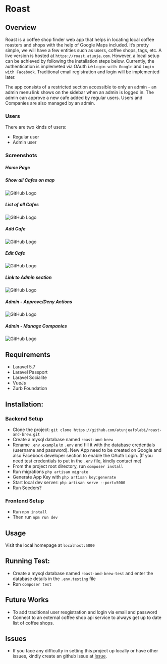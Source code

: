 # Roast

Overview
--------
Roast is a coffee shop finder web app that helps in locating local coffee roasters and shops with the help of Google Maps included. It’s pretty simple, we will have a few entities such as users, coffee shops, tags, etc. A live version is hosted at `https://roast.atunje.com`. However, a local setup can be achieved by following the installation steps below.
Currently, the authentication is implemeted via OAuth i.e `Login with Google` and `Login with Facebook`. Traditional email registration and login will be implemented later.

The app consists of a restricted section accessible to only an admin - an admin menu link shows on the sidebar when an admin is logged in. The admin can approve a new cafe added by regular users. Users and Companies are also managed by an admin.

### Users
There are two kinds of users:
- Regular user
- Admin user

### Screenshots
##### Home Page

##### Show all Cafes on map
![GitHub Logo](screenshots/all-cafes-on-map.png)

##### List of all Cafes
![GitHub Logo](screenshots/list-of-all-cafes.png)

##### Add Cafe
![GitHub Logo](screenshots/add-cafe.png)

##### Edit Cafe
![GitHub Logo](screenshots/edit-cafe.png)

##### Link to Admin section
![GitHub Logo](screenshots/admin-menu.png)

##### Admin - Approve/Deny Actions
![GitHub Logo](screenshots/admin-approve-deny.png)

##### Admin - Manage Companies
![GitHub Logo](screenshots/admin-section.png)

Requirements
------------
- Laravel 5.7
- Laravel Passport
- Laravel Socialite
- VueJs
- Zurb Foundation

Installation:
-------------
### Backend Setup
- Clone the project: ```git clone https://github.com/atunjeafolabi/roast-and-brew.git```
- Create a mysql database named ```roast-and-brew```
- Rename ```.env.example``` to ```.env``` and fill it with the database credentials (username and password). New App need to be created on Google and also Facebook developer section to enable the OAuth Login. (If you need test credentials to put in the `.env` file, kindly contact me) 
- From the project root directory, run `composer install`
- Run migrations ```php artisan migrate```
- Generate App Key with `php artisan key:generate`
- Start local dev server: ```php artisan serve --port=5000``` 
- Run Seeders?
### Frontend Setup
- Run `npm install`
- Then run `npm run dev`

Usage
----
Visit the local homepage at `localhost:5000`

Running Test:
------------
- Create a mysql database named ```roast-and-brew-test``` and enter the database details in the `.env.testing` file
- Run ```composer test```

Future Works
------------
- To add traditional user resgistration and login via email and password
- Connect to an external coffee shop api service to always get up to date list of coffee shops.

Issues
------
- If you face any difficulty in setting this project up locally or have other issues, kindly create an github issue at [Issue](https://www.github.com/issues).
